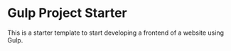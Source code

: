 # Gulp Project Starter

This is a starter template to start developing a frontend of a website using Gulp.
